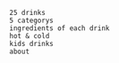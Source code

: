    25 drinks
    5 categorys
    ingredients of each drink
    hot & cold
    kids drinks 
    about